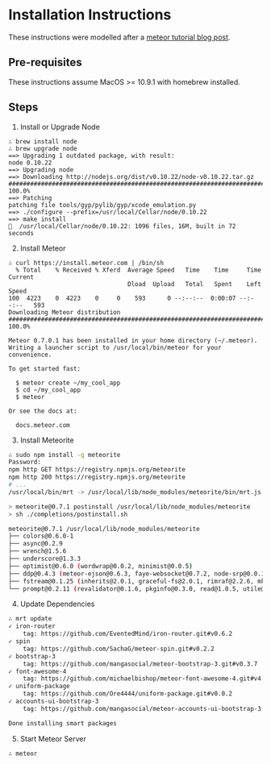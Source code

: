# Installation Instructions

These instructions were modelled after a [meteor tutorial blog post](http://sebastiandahlgren.se/2013/07/17/tutorial-writing-your-first-metor-application/
).

## Pre-requisites

These instructions assume MacOS >= 10.9.1 with homebrew installed.

## Steps

1. Install or Upgrade Node

```shell
∴ brew install node
∴ brew upgrade node
==> Upgrading 1 outdated package, with result:
node 0.10.22
==> Upgrading node
==> Downloading http://nodejs.org/dist/v0.10.22/node-v0.10.22.tar.gz
######################################################################## 100.0%
==> Patching
patching file tools/gyp/pylib/gyp/xcode_emulation.py
==> ./configure --prefix=/usr/local/Cellar/node/0.10.22
==> make install
🍺  /usr/local/Cellar/node/0.10.22: 1096 files, 16M, built in 72 seconds
```
2. Install Meteor

```
∴ curl https://install.meteor.com | /bin/sh
  % Total    % Received % Xferd  Average Speed   Time    Time     Time  Current
                                 Dload  Upload   Total   Spent    Left  Speed
100  4223    0  4223    0     0    593      0 --:--:--  0:00:07 --:--:--   593
Downloading Meteor distribution
######################################################################## 100.0%

Meteor 0.7.0.1 has been installed in your home directory (~/.meteor).
Writing a launcher script to /usr/local/bin/meteor for your convenience.

To get started fast:

  $ meteor create ~/my_cool_app
  $ cd ~/my_cool_app
  $ meteor

Or see the docs at:

  docs.meteor.com
```
3. Install Meteorite

```bash
∴ sudo npm install -g meteorite
Password:
npm http GET https://registry.npmjs.org/meteorite
npm http 200 https://registry.npmjs.org/meteorite
# ...
/usr/local/bin/mrt -> /usr/local/lib/node_modules/meteorite/bin/mrt.js

> meteorite@0.7.1 postinstall /usr/local/lib/node_modules/meteorite
> sh ./completions/postinstall.sh

meteorite@0.7.1 /usr/local/lib/node_modules/meteorite
├── colors@0.6.0-1
├── async@0.2.9
├── wrench@1.5.6
├── underscore@1.3.3
├── optimist@0.6.0 (wordwrap@0.0.2, minimist@0.0.5)
├── ddp@0.4.3 (meteor-ejson@0.6.3, faye-websocket@0.7.2, node-srp@0.0.1)
├── fstream@0.1.25 (inherits@2.0.1, graceful-fs@2.0.1, rimraf@2.2.6, mkdirp@0.3.5)
└── prompt@0.2.11 (revalidator@0.1.6, pkginfo@0.3.0, read@1.0.5, utile@0.2.1, winston@0.6.2)
```
4. Update Dependencies

```bash
∴ mrt update
✓ iron-router
    tag: https://github.com/EventedMind/iron-router.git#v0.6.2
✓ spin
    tag: https://github.com/SachaG/meteor-spin.git#v0.2.2
✓ bootstrap-3
    tag: https://github.com/mangasocial/meteor-bootstrap-3.git#v0.3.7
✓ font-awesome-4
    tag: https://github.com/michaelbishop/meteor-font-awesome-4.git#v4.0.0
✓ uniform-package
    tag: https://github.com/Ore4444/uniform-package.git#v0.0.2
✓ accounts-ui-bootstrap-3
    tag: https://github.com/mangasocial/meteor-accounts-ui-bootstrap-3.git#v0.2.4

Done installing smart packages
```
5. Start Meteor Server

```bash
∴ meteor
```
